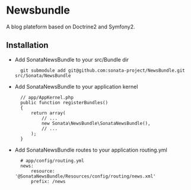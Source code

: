 # Newsbundle

A blog plateform based on Doctrine2 and Symfony2.

## Installation

* Add SonataNewsBundle to your src/Bundle dir

        git submodule add git@github.com:sonata-project/NewsBundle.git src/Sonata/NewsBundle

* Add SonataNewsBundle to your application kernel

        // app/AppKernel.php
        public function registerBundles()
        {
            return array(
                // ...
                new Sonata\NewsBundle\SonataNewsBundle(),
                // ...
            );
        }

* Add SonataNewsBundle routes to your application routing.yml

        # app/config/routing.yml
        news:
            resource: '@SonataNewsBundle/Resources/config/routing/news.xml'
            prefix: /news
